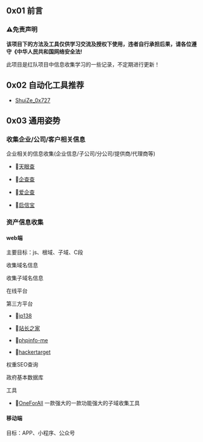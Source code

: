 ## 0x01 前言

### ⚠️免责声明

**该项目下的方法及工具仅供学习交流及授权下使用，违者自行承担后果，请各位遵守《中华人民共和国网络安全法!**

此项目是红队项目中信息收集学习的一些记录，不定期进行更新！

## 0x02 自动化工具推荐

- [ShuiZe_0x727](https://github.com/0x727/ShuiZe_0x727)

## 0x03 通用姿势

### 收集企业/公司/客户相关信息

企业相关的信息收集(企业信息/子公司/分公司/提供商/代理商等)

- 🔗[天眼查](https://www.tianyancha.com/)

- 🔗[企查查](https://www.qcc.com/)

- 🔗[爱企查](https://aiqicha.baidu.com/)

- 🔗[启信宝](https://www.qixin.com/)



### 资产信息收集

#### web端

主要目标：js、根域、子域、C段

收集域名信息





收集子域名信息

在线平台

第三方平台

- 🔗[ip138](https://site.ip138.com/)

- 🔗[站长之家](https://site.ip138.com/)
- 🔗[phpinfo-me](https://phpinfo.me/domain/)
- 🔗[hackertarget](https://hackertarget.com/find-dns-host-records/)

权重SEO查询

政府基本数据库



工具

- 🔨[OneForAll](https://github.com/shmilylty/OneForAll)	一款强大的一款功能强大的子域收集工具



#### 移动端

目标：APP、小程序、公众号



